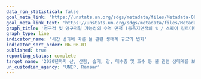 ```yaml
---
data_non_statistical: false
goal_meta_link: 'https://unstats.un.org/sdgs/metadata/files/Metadata-06-06-01.pdf'
goal_meta_link_text: 'https://unstats.un.org/sdgs/metadata/files/Metadata-06-06-01.pdf'
graph_title: '영구적 및 영구적일 가능성의 수역 면적 (총육지면적의 % / 스퀘어 킬로미터별)'
graph_type: line
indicator_name: '시간 경과에 따른 물 관련 생태계 규모의 변화'
indicator_sort_order: 06-06-01
published: true
reporting_status: complete
target_name: '2020년까지 산, 산림, 습지, 강, 대수층 및 호수 등 물 관련 생태계를 보호 및 복원'
un_custodian_agency: 'UNEP, Ramsar'
---
```

